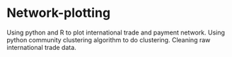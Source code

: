 # Network-plotting
Using python and R to plot international trade and payment network.
Using python community clustering algorithm to do clustering.
Cleaning raw international trade data.
